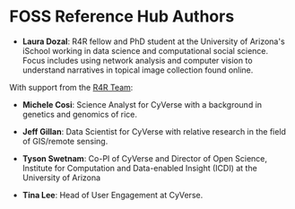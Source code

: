 # FOSS Reference Hub Authors
- **Laura Dozal**: R4R fellow and PhD student at the University of Arizona's iSchool working in data science and computational social science. Focus includes using network analysis and computer vision to understand narratives in topical image collection found online.


With support from the [R4R Team](https://datascience.arizona.edu/r4r):
- **Michele Cosi**: Science Analyst for CyVerse with a background in genetics and genomics of rice.

- **Jeff Gillan**: Data Scientist for CyVerse with relative research in the field of GIS/remote sensing.
- **Tyson Swetnam**: Co-PI of CyVerse and Director of Open Science, Institute for Computation and Data-enabled Insight (ICDI) at the University of Arizona
- **Tina Lee**: Head of User Engagement at CyVerse.
